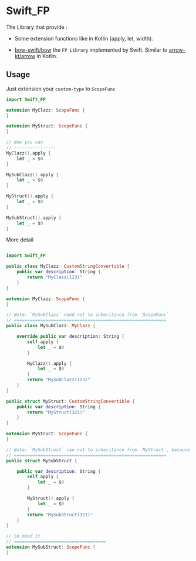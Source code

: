 # Swift_FP

The Library that provide :

- Some extension functions like in Kotlin (apply, let, width).

- [bow-swift/bow](https://github.com/bow-swift/bow) the `FP Library` implemented by Swift.
    Similar to [arrow-kt/arrow](https://github.com/arrow-kt/arrow) in Kotlin.

## Usage

Just extension your `custom-type` to `ScopeFunc`

```swift
import Swift_FP

extension MyClazz: ScopeFunc {
}

extension MyStruct: ScopeFunc {
}

// Now you can
// ----------------
MyClazz().apply {
    let _ = $0
}

MySubClazz().apply {
    let _ = $0
}

MyStruct().apply {
    let _ = $0
}

MySubStruct().apply {
    let _ = $0
}

```

More detail

```swift

import Swift_FP

public class MyClazz: CustomStringConvertible {
    public var description: String {
        return "MyClazz(123)"
    }
}

extension MyClazz: ScopeFunc {
}

// Note: `MySubClazz` need not to inheritance from `ScopeFunc`
// ==========================================================
public class MySubClazz: MyClazz {

    override public var description: String {
        self.apply {
            let _ = $0
        }

        MyClazz().apply {
            let _ = $0
        }
        return "MySubClazz(123)"
    }
}

public struct MyStruct: CustomStringConvertible {
    public var description: String {
        return "MyStruct(321)"
    }
}

extension MyStruct: ScopeFunc {
}

// Note: `MySubStruct` can not to inheritance from `MyStruct`, because they are `Value-Type`
// ==========================================================
public struct MySubStruct {

    public var description: String {
        self.apply {
            let _ = $0
        }

        MyStruct().apply {
            let _ = $0
        }
        return "MySubStruct(321)"
    }
}

// So need it
// ===================================
extension MySubStruct: ScopeFunc {
}

```

